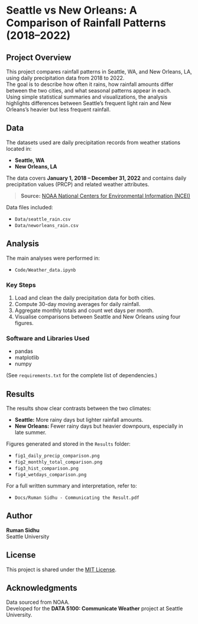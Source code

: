 # Seattle vs New Orleans: A Comparison of Rainfall Patterns (2018–2022)

## Project Overview
This project compares rainfall patterns in Seattle, WA, and New Orleans, LA, using daily precipitation data from 2018 to 2022.  
The goal is to describe how often it rains, how rainfall amounts differ between the two cities, and what seasonal patterns appear in each.  
Using simple statistical summaries and visualizations, the analysis highlights differences between Seattle’s frequent light rain and New Orleans’s heavier but less frequent rainfall.

## Data
The datasets used are daily precipitation records from weather stations located in:
- **Seattle, WA**
- **New Orleans, LA**

The data covers **January 1, 2018 – December 31, 2022** and contains daily precipitation values (PRCP) and related weather attributes.

> **Source:** [NOAA National Centers for Environmental Information (NCEI)](https://www.ncei.noaa.gov/)

Data files included:
- `Data/seattle_rain.csv`
- `Data/neworleans_rain.csv`

## Analysis
The main analyses were performed in:
- `Code/Weather_data.ipynb`

### Key Steps
1. Load and clean the daily precipitation data for both cities.
2. Compute 30-day moving averages for daily rainfall.
3. Aggregate monthly totals and count wet days per month.
4. Visualise comparisons between Seattle and New Orleans using four figures.

### Software and Libraries Used
- pandas  
- matplotlib  
- numpy  

(See `requirements.txt` for the complete list of dependencies.)

## Results
The results show clear contrasts between the two climates:
- **Seattle:** More rainy days but lighter rainfall amounts.  
- **New Orleans:** Fewer rainy days but heavier downpours, especially in late summer.

Figures generated and stored in the `Results` folder:
- `fig1_daily_precip_comparison.png`
- `fig2_monthly_total_comparison.png`
- `fig3_hist_comparison.png`
- `fig4_wetdays_comparison.png`

For a full written summary and interpretation, refer to:
- `Docs/Ruman Sidhu - Communicating the Result.pdf`

## Author
**Ruman Sidhu**  
Seattle University  

## License
This project is shared under the [MIT License](https://opensource.org/licenses/MIT).

## Acknowledgments
Data sourced from NOAA.  
Developed for the **DATA 5100: Communicate Weather** project at Seattle University.
